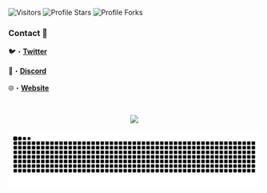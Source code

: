 <img src="https://komarev.com/ghpvc/?username=5hristian&label=Profile%20Views&color=008042&style=flat&label=Visitors" alt="Visitors"></a>
<img src="https://img.shields.io/badge/dynamic/json?&label=Total%20Stars&color=008042&style=flat&style=for-the-badge&query=%24.stars&url=https://api.github-star-counter.workers.dev/user/5hristian" alt="Profile Stars"></a>
<img src="https://img.shields.io/badge/dynamic/json?&label=Total%20Forks&color=008042&style=flat&style=for-the-badge&query=%24.forks&url=https://api.github-star-counter.workers.dev/user/5hristian" alt="Profile Forks"></a>

### Contact 📩
🐦・[**Twitter**](https://twitter.com/clpzy)

👾・[**Discord**](https://discord.com/users/454896586439524362)

🌐・[**Website**](https://clipzy.org)

<img src="https://github.com/5hristian/5hristian/blob/main/.github/workflows/Images/Divider.png" width="1000" height="1">

<p align="center">
<img src="https://discord.c99.nl/widget/theme-1/454896586439524362.png"> 
</p>

<a href="https://clipzy.org" target="_blank"><img src="https://github.com/5hristian/5hristian/blob/output/github-contribution-grid-snake-dark.svg?palette=github-dark" alt="Contribution Snake"></a>

